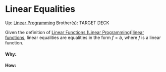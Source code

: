 # Linear Equalities

Up: [Linear Programming](linear_programming)
Brother(s):
TARGET DECK

Given the definition of [Linear Functions (Linear Programming)|linear functions](linear_functions_(linear_programming)|linear_functions), linear equalities are equalities in the form $f = b$, where $f$ is a linear function. 



































#### Why:
#### How:









